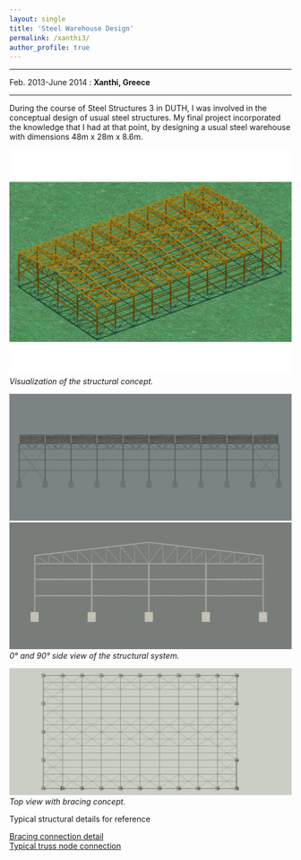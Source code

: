 ```yaml
---
layout: single
title: 'Steel Warehouse Design'
permalink: /xanthi3/
author_profile: true
---
```


---------------------------------------------------------------------
Feb. 2013-June 2014
  : **Xanthi, Greece**

---------------------------------------------------------------------

During the course of Steel Structures 3 in DUTH, I was involved in the conceptual design of usual steel structures. My final project incorporated the knowledge that I had at that point, by designing a usual steel warehouse with dimensions 48m x 28m x 8.6m.

![xanthi3_1](../assets/images/xanthi3/xanthi33d.jpg "xanthi33d")
*Visualization of the structural concept.*

![xanthi3_2](../assets/images/xanthi3/22.jpg "xanthi33d")
![xanthi3_3](../assets/images/xanthi3/33.jpg "xanthi33d")
*0° and 90° side view of the structural system.*

![xanthi3_4](../assets/images/xanthi3/h1.jpg "xanthi33d")
*Top view with bracing concept.*

Typical structural details for reference

[Bracing connection detail](../assets/images/xanthi3/det1.pdf)<br>
[Typical truss node connection](../assets/images/xanthi3/det2.pdf)
